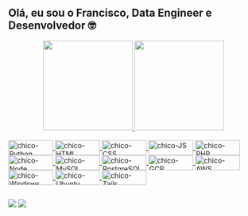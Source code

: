## Olá, eu sou o Francisco, Data Engineer e Desenvolvedor 🤓

<div align="center">
  <a href="https://github.com/sr-chico">
  <img height="180em" src="https://github-readme-stats.vercel.app/api?username=sr-chico&show_icons=true&theme=radical&include_all_commits=true&count_private=true"/>
  <img height="180em" src="https://github-readme-stats.vercel.app/api/top-langs/?username=sr-chico&layout=compact&langs_count=7&theme=radical"/>
</div>

  <div style="display: inline_block"><br>
  <img align="center" alt="chico-Python" height="30" width="90"  src="https://img.shields.io/badge/Python-3776AB?style=for-the-badge&logo=python&logoColor=white">
  <img align="center" alt="chico-HTML" height="30" width="90" src="https://img.shields.io/badge/HTML-239120?style=for-the-badge&logo=html5&logoColor=white">
  <img align="center" alt="chico-CSS" height="30" width="90" src="https://img.shields.io/badge/CSS-239120?&style=for-the-badge&logo=css3&logoColor=white">
  <img align="center" alt="chico-JS" height="30" width="90" src="https://img.shields.io/badge/JavaScript-F7DF1E?style=for-the-badge&logo=javascript&logoColor=black">
  <img align="center" alt="chico-PHP" height="30" width="90" src="https://img.shields.io/badge/PHP-777BB4?style=for-the-badge&logo=php&logoColor=white">
  <img align="center" alt="chico-Node" height="30" width="90" src="https://img.shields.io/badge/Node.js-43853D?style=for-the-badge&logo=node.js&logoColor=white">
  <img align="center" alt="chico-MySQL" height="30" width="90" src="https://img.shields.io/badge/MySQL-00000F?style=for-the-badge&logo=mysql&logoColor=white">
  <img align="center" alt="chico-PostgreSQL" height="30" width="90" src="https://img.shields.io/badge/PostgreSQL-316192?style=for-the-badge&logo=postgresql&logoColor=white">
  <img align="center" alt="chico-GCP" height="30" width="90" src="https://img.shields.io/badge/Google_Cloud-4285F4?style=for-the-badge&logo=google-cloud&logoColor=white">
  <img align="center" alt="chico-AWS" height="30" width="90" src="https://img.shields.io/badge/Amazon_AWS-232F3E?style=for-the-badge&logo=amazon-aws&logoColor=white">
  <img align="center" alt="chico-Windows" height="30" width="90" src="https://img.shields.io/badge/Windows-0078D6?style=for-the-badge&logo=windows&logoColor=white"> 
  <img align="center" alt="chico-Ubuntu" height="30" width="90" src="https://img.shields.io/badge/Ubuntu-E95420?style=for-the-badge&logo=ubuntu&logoColor=white">
  <img align="center" alt="chico-Tails" height="30" width="90" src="https://img.shields.io/badge/Tails%20-56347C?&style=for-the-badge&logo=tails&logoColor=white">
</div>
  
##
 
<div> 
  <a href="https://www.linkedin.com/in/francisco-lucas-silva-231b02169" target="_blank"><img src="https://img.shields.io/badge/-LinkedIn-%230077B5?style=for-the-badge&logo=linkedin&logoColor=white" target="_blank"></a> 
<a href = "mailto:sr.chico.source@gmail.com"><img src="https://img.shields.io/badge/-Gmail-%23333?style=for-the-badge&logo=gmail&logoColor=white" target="_blank"></a>
</div>

